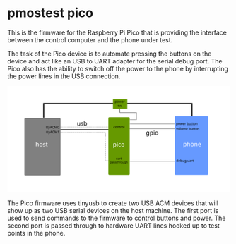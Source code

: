 # pmostest pico

This is the firmware for the Raspberry Pi Pico that is providing the
interface between the control computer and the phone under test.

The task of the Pico device is to automate pressing the buttons on the device
and act like an USB to UART adapter for the serial debug port. The Pico
also has the ability to switch off the power to the phone by interrupting
the power lines in the USB connection.

![Block diagram](diagram.svg)

The Pico firmware uses tinyusb to create two USB ACM devices that will show up
as two USB serial devices on the host machine. The first port is used to
send commands to the firmware to control buttons and power. The second port
is passed through to hardware UART lines hooked up to test points in the phone.
